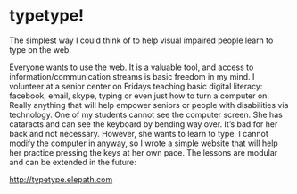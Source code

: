 typetype!
======

The simplest way I could think of to help visual impaired people learn to type on the web.

Everyone wants to use the web. It is a valuable tool, and access to information/communication streams is basic freedom in my mind. I volunteer at a senior center on Fridays teaching basic digital literacy: facebook, email, skype, typing or even just how to turn a computer on. Really anything that will help empower seniors or people with disabilities via technology.  One of my students cannot see the computer screen. She has cataracts and can see the keyboard by bending way over.  It’s bad for her back and not necessary.  However, she wants to learn to type.  I cannot modify the computer in anyway, so I wrote a simple website that will help her practice pressing the keys at her own pace.  The lessons are modular and can be extended in the future:

http://typetype.elepath.com